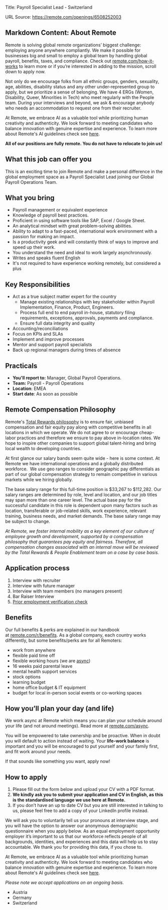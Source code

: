 Title: Payroll Specialist Lead - Switzerland

URL Source: https://remote.com/openings/6508252003

Markdown Content:
**About Remote**
----------------

Remote is solving global remote organizations’ biggest challenge: employing anyone anywhere compliantly. We make it possible for businesses big and small to employ a global team by handling global payroll, benefits, taxes, and compliance. Check out [remote.com/how-it-works](http://remote.com/how-it-works) to learn more or if you’re interested in adding to the mission, scroll down to apply now.

Not only do we encourage folks from all ethnic groups, genders, sexuality, age, abilities, disability status and any other under-represented group to apply, but we prioritize a sense of belonging. We have 4 ERGs (Women, Disability, Queer, Minorities in Tech) who meet regularly with the People team. During your interviews and beyond, we ask & encourage anybody who needs an accommodation to request one from their recruiter.

At Remote, we embrace AI as a valuable tool while prioritizing human creativity and authenticity. We look forward to meeting candidates who balance innovation with genuine expertise and experience. To learn more about Remote's AI guidelines check see [here](https://www.notion.so/remotecom/Guidelines-on-using-AI-when-applying-for-a-job-at-Remote-11ccb4dadab4805f80a7c73b6567bd8f).

**All of our positions are fully remote. You do not have to relocate to join us!**

**What this job can offer you**
-------------------------------

This is an exciting time to join Remote and make a personal difference in the global employment space as a Payroll Specialist Lead joining our Global Payroll Operations Team.

**What you bring**
------------------

*   Payroll management or equivalent experience
*   Knowledge of payroll best practices.
*   Proficient in using software tools like SAP, Excel / Google Sheet.
*   An analytical mindset with great problem-solving abilities.
*   Ability to adapt to a fast-paced, international work environment with a passion for making an impact.
*   Is a productivity geek and will constantly think of ways to improve and speed up their work.
*   You understand the need and ideal to work largely asynchronously.
*   Writes and speaks fluent English
*   It's not required to have experience working remotely, but considered a plus

**Key Responsibilities** 
-------------------------

*   Act as a true subject matter expert for the country
    *   Manage existing relationships with key stakeholder within Payroll Implementation, Finance, Product, Engineers.
    *   Process full end to end payroll in-house, statutory filing requirements, exceptions, approvals, payments and compliance.
    *   Ensure full data integrity and quality
*   Accounting/reconciliations
*   Focus on KPIs and SLAs
*   Implement and improve processes
*   Mentor and support payroll specialists
*   Back up regional managers during times of absence

**Practicals**
--------------

*   **You'll report to:** Manager, Global Payroll Operations.
*   **Team:** Payroll - Payroll Operations
*   **Location**: EMEA
*   **Start date**: As soon as possible

**Remote Compensation Philosophy**
----------------------------------

Remote's [Total Rewards philosophy](https://www.notion.so/remotecom/people-Total-Rewards-1945bce8d3924ece9421ba8630f57b0c) is to ensure fair, unbiased compensation and fair equity pay along with competitive benefits in all locations in which we operate. We do not agree to or encourage cheap-labor practices and therefore we ensure to pay above in-location rates. We hope to inspire other companies to support global talent-hiring and bring local wealth to developing countries.

At first glance our salary bands seem quite wide - here is some context. At Remote we have international operations and a globally distributed workforce.  We use geo ranges to consider geographic pay differentials as part of our global compensation strategy to remain competitive in various markets while we hiring globally.

The base salary range for this full-time position is $33,267 to $112,282. Our salary ranges are determined by role, level and location, and our job titles may span more than one career level. The actual base pay for the successful candidate in this role is dependent upon many factors such as location, transferable or job-related skills, work experience, relevant training, business needs, and market demands. The base salary range may be subject to change.

_At Remote, we foster internal mobility as a key element of our culture of employee growth and development, supported by a compensation philosophy that guarantees pay equity and fairness. Therefore, all compensation changes associated with an internal move will be reviewed by the Total Rewards & People Enablement team on a case by case basis._

**Application process**
-----------------------

1.  Interview with recruiter
2.  Interview with future manager
3.  Interview with team members (no managers present)
4.  Bar Raiser Interview
5.  [Prior employment verification check](https://www.notion.so/Veremark-Remote-96e108c037b8423cbd4c3f07a1f9b38b) 

**Benefits**
------------

Our full benefits & perks are explained in our handbook at [remote.com/r/benefits](http://remote.com/r/benefits). As a global company, each country works differently, but some benefits/perks are for all Remoters:

*   work from anywhere
*   flexible paid time off
*   flexible working hours (we are [async](https://remote.com/async))
*   16 weeks paid parental leave
*   mental health support services
*   stock options
*   learning budget
*   home office budget & IT equipment
*   budget for local in-person social events or co-working spaces

**How you’ll plan your day (and life)**
---------------------------------------

We work async at Remote which means you can plan your schedule around your life (and not around meetings). Read more at [remote.com/async](https://remote.com/async).

You will be empowered to take ownership and be proactive. When in doubt you will default to action instead of waiting. Your **life-work balance** is important and you will be encouraged to put yourself and your family first, and fit work around your needs.

If that sounds like something you want, apply now!

**How to apply**
----------------

1.  Please fill out the form below and upload your CV with a PDF format.
2.  **We kindly ask you to submit your application and CV in English, as this is the standardised language we use here at Remote.**
3.  If you don’t have an up to date CV but you are still interested in talking to us, please feel free to add a copy of your LinkedIn profile instead.

We will ask you to voluntarily tell us your pronouns at interview stage, and you will have the option to answer our anonymous demographic questionnaire when you apply below. As an equal employment opportunity employer it’s important to us that our workforce reflects people of all backgrounds, identities, and experiences and this data will help us to stay accountable. We thank you for providing this data, if you chose to.

At Remote, we embrace AI as a valuable tool while prioritizing human creativity and authenticity. We look forward to meeting candidates who balance innovation with genuine expertise and experience. To learn more about Remote's AI guidelines check see [here](https://www.notion.so/remotecom/Guidelines-on-using-AI-when-applying-for-a-job-at-Remote-11ccb4dadab4805f80a7c73b6567bd8f).

_Please note we accept applications on an ongoing basis._

*   Austria
*   Germany
*   Switzerland
